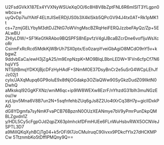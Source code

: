 U2FsdGVkX187Ex4YVXNyWSUeXqOO/6c8H8V8bZptFNL6R6mISlT3YLgpn0wbcu+e
uyQvDp7iulYAitF4ELttJISeERDjUS0b3X4klSkb5QPcGV94J4tx0AT+Rk1pMK1t
cs+7zmjGELYbyM3dtDJZNtG7oWVngMscBZRqHeiFERQJzzbeFAyQz/Zp+5EALwBU
ZHlyLDW/+SF1KeGfARAbo9BQSPFS8hEpvfzV4gIJBcaBZcrDne6vof1juWsXcoRr
CsirmFxRcRcd5MdkKjWBrUh7SX0ptx/Eo0zarpYveiGbAgiO8MCdO9nY5v+kbgwZ
9ddvbEaCa/ewH3jZgA25/m9EnpNzpK+MO9BIqLBbnLEDW+1FVn6cfpCf7N6hqVY5
NT5jItBmqYDKXjBjcDFzHyHAdF+SNmMOE37DsyBnCr2e5uSrG4WCpLEhJfJz02j1
cylx/JAXqMupq6GP9oluE9x8tNjOGdakp3OZIaQWw90SyGkzDudZ09IIktN0DwhQ
aMkskql92GgKFXNz/wniM6qc+ip9lW8WEXw8EzrF/nYhzdG31bIh3muNGzEou//w
xyLlpv5Mna6V8B7un2N+5sqfnfehbZUq6gJs8Z2Uo4tXrCq38H7p+giclIDxkPA0
dG8YDgmfa7syNmKFvaPCB76BpznN0OUzXEANmye7bV9yPmrPunDkpQMBLZgvdn1Z
y/HDL5Cy5cFgpOJd2qpZX63pImhckfDFmHUEe6FLnWuHsbvRWX5OCNVeJSPTL3D7
a9MillQKqXyhBCjTg04+k5rOFi9I7JoCMuIruqC90ivxx9PDkcfYlx27dHCKMPCw
5TtznmbKo5tDfflPMQny9Q==

